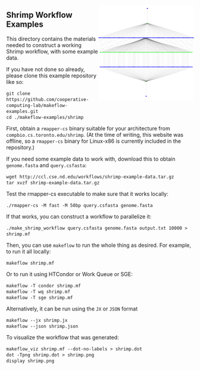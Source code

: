 <img align=right src=image.png width=256></img>

Shrimp Workflow Examples
------------------------

This directory contains the materials needed to construct a working
Shrimp workflow, with some example data.

If you have not done so already, please clone this example repository like so:
```
git clone https://github.com/cooperative-computing-lab/makeflow-examples.git
cd ./makeflow-examples/shrimp
```

First, obtain a `rmapper-cs` binary suitable for your architecture
from `compbio.cs.toronto.edu/shrimp`.  (At the time of writing,
this website was offline, so a `rmapper-cs` binary for Linux-x86
is currently included in the repository.)

If you need some example data to work with, download this to
obtain `genome.fasta` and `query.csfasta`:
```
wget http://ccl.cse.nd.edu/workflows/shrimp-example-data.tar.gz
tar xvzf shrimp-example-data.tar.gz
```

Test the rmapper-cs executable to make sure that it works locally:
```
./rmapper-cs -M fast -M 50bp query.csfasta genome.fasta
```

If that works, you can construct a workflow to parallelize it:

```
./make_shrimp_workflow query.csfasta genome.fasta output.txt 10000 > shrimp.mf
```

Then, you can use `makeflow` to run the whole thing as desired.
For example, to run it all locally:

```
makeflow shrimp.mf
```

Or to run it using HTCondor or Work Queue or SGE:
```
makeflow -T condor shrimp.mf
makeflow -T wq shrimp.mf
makeflow -T sge shrimp.mf
```

Alternatively, it can be run using the `JX` or `JSON` format
```
makeflow --jx shrimp.jx 
makeflow --json shrimp.json
```
To visualize the workflow that was generated:
```
makeflow_viz shrimp.mf --dot-no-labels > shrimp.dot
dot -Tpng shrimp.dot > shrimp.png
display shrimp.png
```


